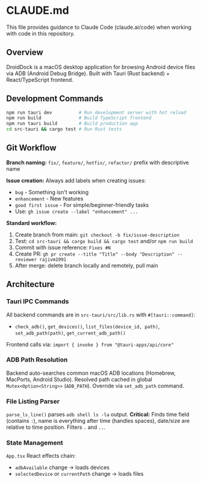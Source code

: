 # CLAUDE.md

This file provides guidance to Claude Code (claude.ai/code) when working with code in this repository.

## Overview

DroidDock is a macOS desktop application for browsing Android device files via ADB (Android Debug Bridge). Built with Tauri (Rust backend) + React/TypeScript frontend.

## Development Commands

```bash
npm run tauri dev          # Run development server with hot reload
npm run build              # Build TypeScript frontend
npm run tauri build        # Build production app
cd src-tauri && cargo test # Run Rust tests
```

## Git Workflow

**Branch naming:** `fix/`, `feature/`, `hotfix/`, `refactor/` prefix with descriptive name

**Issue creation:** Always add labels when creating issues:
- `bug` - Something isn't working
- `enhancement` - New features
- `good first issue` - For simple/beginner-friendly tasks
- Use: `gh issue create --label "enhancement" ...`

**Standard workflow:**
1. Create branch from main: `git checkout -b fix/issue-description`
2. Test: `cd src-tauri && cargo build && cargo test` and/or `npm run build`
3. Commit with issue reference: `Fixes #N`
4. Create PR: `gh pr create --title "Title" --body "Description" --reviewer rajivm1991`
5. After merge: delete branch locally and remotely, pull main

## Architecture

### Tauri IPC Commands

All backend commands are in `src-tauri/src/lib.rs` with `#[tauri::command]`:
- `check_adb()`, `get_devices()`, `list_files(device_id, path)`, `set_adb_path(path)`, `get_current_adb_path()`

Frontend calls via: `import { invoke } from "@tauri-apps/api/core"`

### ADB Path Resolution

Backend auto-searches common macOS ADB locations (Homebrew, MacPorts, Android Studio). Resolved path cached in global `Mutex<Option<String>>` (`ADB_PATH`). Override via `set_adb_path` command.

### File Listing Parser

`parse_ls_line()` parses `adb shell ls -la` output. **Critical:** Finds time field (contains `:`), name is everything after time (handles spaces), date/size are relative to time position. Filters `.` and `..`.

### State Management

`App.tsx` React effects chain:
- `adbAvailable` change → loads devices
- `selectedDevice` or `currentPath` change → loads files
